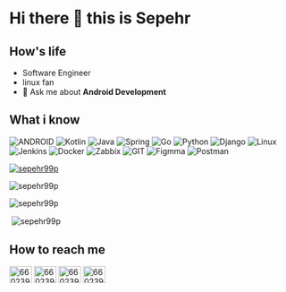 # Hi there 👋 this is Sepehr


## How's life
- Software Engineer
- linux fan
- 💬 Ask me about **Android Development**

## What i know
![ANDROID](https://www.vectorlogo.zone/logos/android/android-icon.svg)
![Kotlin](https://www.vectorlogo.zone/logos/kotlinlang/kotlinlang-icon.svg)
![Java](https://www.vectorlogo.zone/logos/java/java-icon.svg)
![Spring](https://www.vectorlogo.zone/logos/springio/springio-ar21.svg)
![Go](https://www.vectorlogo.zone/logos/golang/golang-ar21.svg)
![Python](https://www.vectorlogo.zone/logos/python/python-icon.svg)
![Django](https://www.vectorlogo.zone/logos/djangoproject/djangoproject-icon.svg)
![Linux](https://www.vectorlogo.zone/logos/linux/linux-icon.svg)
![Jenkins](https://www.vectorlogo.zone/logos/jenkins/jenkins-icon.svg)
![Docker](https://www.vectorlogo.zone/logos/docker/docker-icon.svg)
![Zabbix](https://www.vectorlogo.zone/logos/zabbix/zabbix-icon.svg)
![GIT](https://www.vectorlogo.zone/logos/git-scm/git-scm-icon.svg)
![Figmma](https://www.vectorlogo.zone/logos/figma/figma-icon.svg)
![Postman](https://www.vectorlogo.zone/logos/getpostman/getpostman-icon.svg)

<p align="left"> <a href="https://github.com/ryo-ma/github-profile-trophy"><img src="https://github-profile-trophy.vercel.app/?username=sepehr99p" alt="sepehr99p" /></a> </p>

<p><img align="center" src="https://github-readme-streak-stats.herokuapp.com/?user=sepehr99p&" alt="sepehr99p" /></p>

<p><img align="center" src="https://github-readme-stats.vercel.app/api/top-langs?username=sepehr99p&show_icons=true&locale=en&layout=compact" alt="sepehr99p" /></p>

<p>&nbsp;<img align="center" src="https://github-readme-stats.vercel.app/api?username=sepehr99p&show_icons=true&locale=en" alt="sepehr99p" /></p>

## How to reach me
<p align="left">
<a href="https://stackoverflow.com/users/9808073/sep" target="blank"><img align="center" src="https://raw.githubusercontent.com/rahuldkjain/github-profile-readme-generator/master/src/images/icons/Social/stack-overflow.svg" alt="6602399" height="30" width="40" /></a>
<a href="https://www.instagram.com/sepehr99p" target="blank"><img align="center" src="https://www.vectorlogo.zone/logos/instagram/instagram-tile.svg" alt="6602399" height="30" width="40" /></a>
<a href="https://stackoverflow.com/users/9808073/sep" target="blank"><img align="center" src="https://www.vectorlogo.zone/logos/telegram/telegram-tile.svg" alt="6602399" height="30" width="40" /></a>
<a href="https://linkedin.com/in/sepehrpourekrami/" target="blank"><img align="center" src="https://www.vectorlogo.zone/logos/linkedin/linkedin-tile.svg" alt="6602399" height="30" width="40" /></a>
</p>











